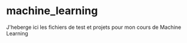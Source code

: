 # machine_learning
J'heberge ici les fichiers de test et projets pour mon cours de Machine Learning 
